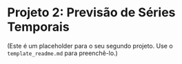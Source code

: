 # Projeto 2: Previsão de Séries Temporais

(Este é um placeholder para o seu segundo projeto. Use o `template_readme.md` para preenchê-lo.)
